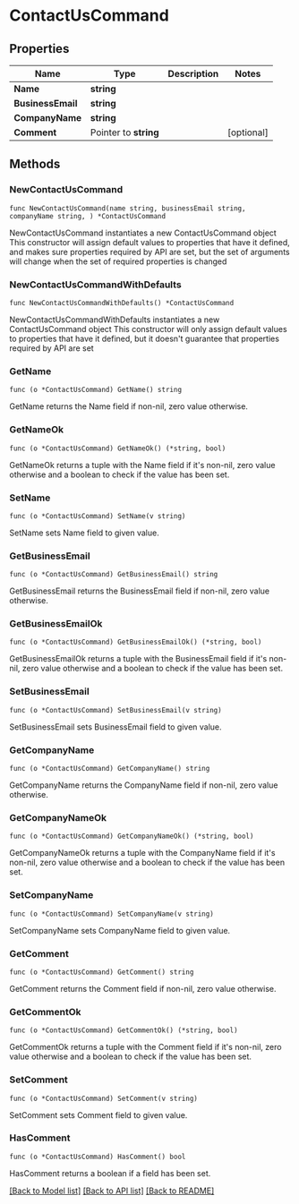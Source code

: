 # ContactUsCommand

## Properties

Name | Type | Description | Notes
------------ | ------------- | ------------- | -------------
**Name** | **string** |  | 
**BusinessEmail** | **string** |  | 
**CompanyName** | **string** |  | 
**Comment** | Pointer to **string** |  | [optional] 

## Methods

### NewContactUsCommand

`func NewContactUsCommand(name string, businessEmail string, companyName string, ) *ContactUsCommand`

NewContactUsCommand instantiates a new ContactUsCommand object
This constructor will assign default values to properties that have it defined,
and makes sure properties required by API are set, but the set of arguments
will change when the set of required properties is changed

### NewContactUsCommandWithDefaults

`func NewContactUsCommandWithDefaults() *ContactUsCommand`

NewContactUsCommandWithDefaults instantiates a new ContactUsCommand object
This constructor will only assign default values to properties that have it defined,
but it doesn't guarantee that properties required by API are set

### GetName

`func (o *ContactUsCommand) GetName() string`

GetName returns the Name field if non-nil, zero value otherwise.

### GetNameOk

`func (o *ContactUsCommand) GetNameOk() (*string, bool)`

GetNameOk returns a tuple with the Name field if it's non-nil, zero value otherwise
and a boolean to check if the value has been set.

### SetName

`func (o *ContactUsCommand) SetName(v string)`

SetName sets Name field to given value.


### GetBusinessEmail

`func (o *ContactUsCommand) GetBusinessEmail() string`

GetBusinessEmail returns the BusinessEmail field if non-nil, zero value otherwise.

### GetBusinessEmailOk

`func (o *ContactUsCommand) GetBusinessEmailOk() (*string, bool)`

GetBusinessEmailOk returns a tuple with the BusinessEmail field if it's non-nil, zero value otherwise
and a boolean to check if the value has been set.

### SetBusinessEmail

`func (o *ContactUsCommand) SetBusinessEmail(v string)`

SetBusinessEmail sets BusinessEmail field to given value.


### GetCompanyName

`func (o *ContactUsCommand) GetCompanyName() string`

GetCompanyName returns the CompanyName field if non-nil, zero value otherwise.

### GetCompanyNameOk

`func (o *ContactUsCommand) GetCompanyNameOk() (*string, bool)`

GetCompanyNameOk returns a tuple with the CompanyName field if it's non-nil, zero value otherwise
and a boolean to check if the value has been set.

### SetCompanyName

`func (o *ContactUsCommand) SetCompanyName(v string)`

SetCompanyName sets CompanyName field to given value.


### GetComment

`func (o *ContactUsCommand) GetComment() string`

GetComment returns the Comment field if non-nil, zero value otherwise.

### GetCommentOk

`func (o *ContactUsCommand) GetCommentOk() (*string, bool)`

GetCommentOk returns a tuple with the Comment field if it's non-nil, zero value otherwise
and a boolean to check if the value has been set.

### SetComment

`func (o *ContactUsCommand) SetComment(v string)`

SetComment sets Comment field to given value.

### HasComment

`func (o *ContactUsCommand) HasComment() bool`

HasComment returns a boolean if a field has been set.


[[Back to Model list]](../README.md#documentation-for-models) [[Back to API list]](../README.md#documentation-for-api-endpoints) [[Back to README]](../README.md)


